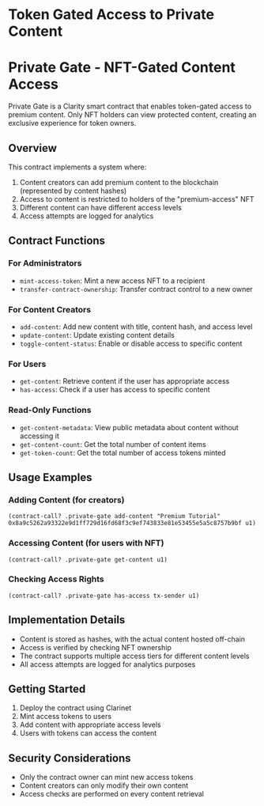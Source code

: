 # Token Gated Access to Private Content
 
# Private Gate - NFT-Gated Content Access

Private Gate is a Clarity smart contract that enables token-gated access to premium content. Only NFT holders can view protected content, creating an exclusive experience for token owners.

## Overview

This contract implements a system where:

1. Content creators can add premium content to the blockchain (represented by content hashes)
2. Access to content is restricted to holders of the "premium-access" NFT
3. Different content can have different access levels
4. Access attempts are logged for analytics

## Contract Functions

### For Administrators

- `mint-access-token`: Mint a new access NFT to a recipient
- `transfer-contract-ownership`: Transfer contract control to a new owner

### For Content Creators

- `add-content`: Add new content with title, content hash, and access level
- `update-content`: Update existing content details
- `toggle-content-status`: Enable or disable access to specific content

### For Users

- `get-content`: Retrieve content if the user has appropriate access
- `has-access`: Check if a user has access to specific content

### Read-Only Functions

- `get-content-metadata`: View public metadata about content without accessing it
- `get-content-count`: Get the total number of content items
- `get-token-count`: Get the total number of access tokens minted

## Usage Examples

### Adding Content (for creators)

```clarity
(contract-call? .private-gate add-content "Premium Tutorial" 0x8a9c5262a93322e9d1ff729d16fd68f3c9ef743833e81e53455e5a5c8757b9bf u1)
```

### Accessing Content (for users with NFT)

```clarity
(contract-call? .private-gate get-content u1)
```

### Checking Access Rights

```clarity
(contract-call? .private-gate has-access tx-sender u1)
```

## Implementation Details

- Content is stored as hashes, with the actual content hosted off-chain
- Access is verified by checking NFT ownership
- The contract supports multiple access tiers for different content levels
- All access attempts are logged for analytics purposes

## Getting Started

1. Deploy the contract using Clarinet
2. Mint access tokens to users
3. Add content with appropriate access levels
4. Users with tokens can access the content

## Security Considerations

- Only the contract owner can mint new access tokens
- Content creators can only modify their own content
- Access checks are performed on every content retrieval
